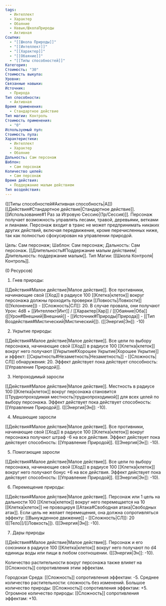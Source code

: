```yaml
---
tags:
  - Интеллект
  - Характер
  - Обаяние
  - Навык/ШколаПрироды
  - Активная
Ссылки:
  - "[[Школа Природы]]"
  - "[[Интеллект]]"
  - "[[Характер]]"
  - "[[Обаяние]]"
  - "[[Типы способностей]]"
Категория: 
Стоимость: "30"
Стоимость выкупа: 
Уровни: 
Связанные навыки: 
Источник:
  - Природа
Тип способности:
  - Активная
Время применения:
  - Стандартное действие
Тип магии: Контроль
Стоимость применения:
  - "0"
Используемый пул: 
Стоимость пула: 
Характеристики:
  - Интеллект
  - Характер
  - Обаяние
Дальность: Сам персонаж
Шаблон:
  - Сам персонаж
Количество целей:
  - Сам персонаж
Время действия:
  - Поддержание малым действием
Тип воздействия:
---
```

([[Типы способностей#Активная способность|А]]) [[Действия#Стандартное действие|Стандартное действие]]. [[Использование#1 Раз за Игровую Сессию|(1р/Сессия)]]. Персонаж получает возможность управлять лесами, травой, деревьями, ветками и лианами. Персонаж входит в транс не может предпринимать никаких других действий, включая передвижение, кроме перечисленных ниже, так как полностью сфокусирован на управлении природой.

Цель: Сам персонаж; Шаблон: Сам персонаж; Дальность: Сам персонаж. [[Длительность#Поддержание малым действием|Длительность: поддержание малым]]. Тип Магии: [[Школа Контроля|Контроль]].

(0 Ресурсов)

1. Гнев природы: 

[[Действия#Малое действие|Малое действие]]. Все противники, начинающие свой [[Ход]] в радиусе 100 [[Клетка|клеток]] вокруг персонажа должны проходить проверки [[Ловкость|Ловкости]] ([[Уклонение]]) - [[Сложность|СЛ]]: 20. В случае провала, они получают Урон: 4d8 + [[Интеллект|Инт]] / [[Характер|Хар]] / [[Обаяние|Оба]] ([[Урон#Внешний|Внешний]] - [[Источник#Природы|Природа]] - [[Тип Воздействия#Мистический|Мистический]]).  ([[Энергия|Эн]]: -10)

2. Укрытие природы:

[[Действия#Малое действие|Малое действие]]. Все цели по выбору персонажа, начинающие свой [[Ход]] в радиусе 100 [[Клетка|клеток]] вокруг него получают [[Укрытие#Хорошее Укрытие|Хорошее Укрытие]] и эффект: [[Скрытность#Незаметность|Незаметность]] - [[Сложность|СЛ]] обнаружения: 20. Эффект действует пока действует способность: [[Управление Природой]]. 

3. Непроходимый заросли

[[Действия#Малое действие|Малое действие]]. Местность в радиусе 100 [[Клетка|клеток]] вокруг персонажа становится [[Труднопроходимая местность|труднопроходимой]] для всех целей по выбору персонажа. Эффект действует пока действует способность: [[Управление Природой]]. ([[Энергия|Эн]]: -10).

4. Мешающие заросли

[[Действия#Малое действие|Малое действие]]. Все противники, начинающие свой [[Ход]] в радиусе 100 [[Клетка|клеток]] вокруг персонажа получают штраф -6 на все действия. Эффект действует пока действует способность: [[Управление Природой]]. ([[Энергия|Эн]]: -10).

5. Помогающие заросли

[[Действия#Малое действие|Малое действие]]. Все цели по выбору персонажа, начинающие свой [[Ход]] в радиусе 100 [[Клетка|клеток]] вокруг него получают бонус +6 на все действия. Эффект действует пока действует способность: [[Управление Природой]]. ([[Энергия|Эн]]: -10).

6. Перемещение природы:

[[Действия#Малое действие|Малое действие]]. Персонаж или 1 цель на дальности 100 [[Клетка|клеток]] вокруг него перемещается на 10 [[Клетка|клеток]] не провоцируя [[Атака#Свободная атака|Свободных атак]]. Если цель не желает перемещения, она должна сопротивляться эффекту: [[Вынужденное движение]] - [[Сложность|СЛ]]: 20 ([[Тело]]/[[Ловкость]]). ([[Энергия|Эн]]: -10).

7. Дары природы

[[Действия#Малое действие|Малое действие]]. Персонаж и его союзники в радиусе 100 [[Клетка|клеток]] вокруг него получают по d4 единицы воды или пищи в любом соотношении. ([[Энергия|Эн]]: -10).

Количество растительности вокруг персонажа также влияет на [[Сложность]] сопротивления этим эффектам. 

Городская Среда: [[Сложность]] сопротивления эффектам: -5.
Среднее количество растительности: сложность без изменений.
Большое количество природы: [[Сложность]] сопротивления эффектам: +5.
Огромное количество природы: [[Сложность]] сопротивления эффектам: +10.

